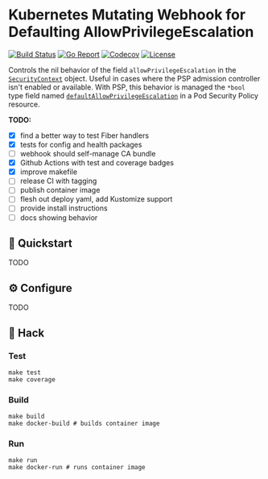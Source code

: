# Kubernetes Mutating Webhook for Defaulting AllowPrivilegeEscalation

[![Build Status](https://github.com/marshallford/default-allow-privilege-escalation/workflows/CI/badge.svg)](https://github.com/marshallford/default-allow-privilege-escalation/actions?query=workflow%3ACI)
[![Go Report](https://goreportcard.com/badge/github.com/marshallford/default-allow-privilege-escalation)](https://goreportcard.com/report/github.com/marshallford/default-allow-privilege-escalation)
[![Codecov](https://codecov.io/gh/marshallford/default-allow-privilege-escalation/branch/master/graphs/badge.svg)](https://codecov.io/github/marshallford/default-allow-privilege-escalation)
[![License](https://img.shields.io/github/license/marshallford/default-allow-privilege-escalation)](/LICENSE)

Controls the nil behavior of the field `allowPrivilegeEscalation` in the [`SecurityContext`](https://kubernetes.io/docs/reference/generated/kubernetes-api/v1.18/#securitycontext-v1-core) object. Useful in cases where the PSP admission controller isn't enabled or available. With PSP, this behavior is managed the `*bool` type field named [`defaultAllowPrivilegeEscalation`](https://github.com/kubernetes/community/blob/master/contributors/design-proposals/auth/no-new-privs.md#pod-security-policy-changes) in a Pod Security Policy resource.

**TODO:**

- [x] find a better way to test Fiber handlers
- [x] tests for config and health packages
- [ ] webhook should self-manage CA bundle
- [x] Github Actions with test and coverage badges
- [x] improve makefile
- [ ] release CI with tagging
- [ ] publish container image
- [ ] flesh out deploy yaml, add Kustomize support
- [ ] provide install instructions
- [ ] docs showing behavior

## 🏁 Quickstart

TODO

## ⚙️ Configure

TODO

## 🤖 Hack

### Test

```shell
make test
make coverage
```

### Build

```shell
make build
make docker-build # builds container image
```

### Run

```shell
make run
make docker-run # runs container image
```
